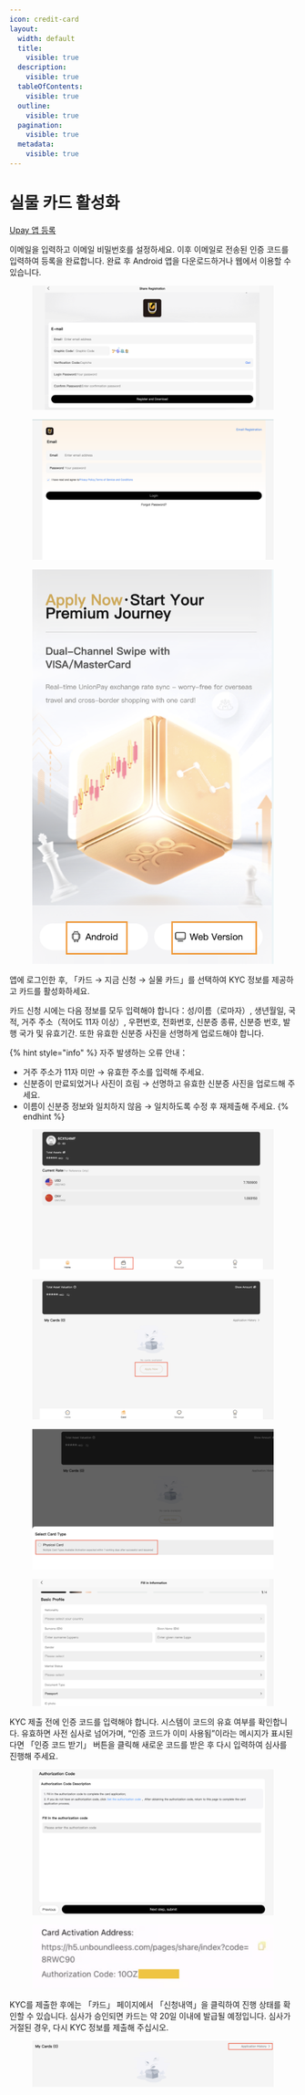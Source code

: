 ```yaml
---
icon: credit-card
layout:
  width: default
  title:
    visible: true
  description:
    visible: true
  tableOfContents:
    visible: true
  outline:
    visible: true
  pagination:
    visible: true
  metadata:
    visible: true
---
```


# 실물 카드 활성화

&#x20;[Upay 앱 등록](https://h5.unboundleess.com/pages/share/index?code=8RWC90)

이메일을 입력하고 이메일 비밀번호를 설정하세요. 이후 이메일로 전송된 인증 코드를 입력하여 등록을 완료합니다. 완료 후 Android 앱을 다운로드하거나 웹에서 이용할 수 있습니다.

<figure><img src="../.gitbook/assets/截屏2025-09-08 20.46.56.png" alt=""><figcaption></figcaption></figure>

<div><figure><img src="../.gitbook/assets/截屏2025-09-08 20.53.10.png" alt=""><figcaption></figcaption></figure> <figure><img src="../.gitbook/assets/截屏2025-09-08 20.51.50.png" alt="" width="563"><figcaption></figcaption></figure></div>

앱에 로그인한 후, 「카드 → 지금 신청 → 실물 카드」를 선택하여 KYC 정보를 제공하고 카드를 활성화하세요.

카드 신청 시에는 다음 정보를 모두 입력해야 합니다：성/이름（로마자）, 생년월일, 국적, 거주 주소（적어도 11자 이상）, 우편번호, 전화번호, 신분증 종류, 신분증 번호, 발행 국가 및 유효기간. 또한 유효한 신분증 사진을 선명하게 업로드해야 합니다.

{% hint style="info" %}
자주 발생하는 오류 안내：

* 거주 주소가 11자 미만 → 유효한 주소를 입력해 주세요.
* 신분증이 만료되었거나 사진이 흐림 → 선명하고 유효한 신분증 사진을 업로드해 주세요.
* 이름이 신분증 정보와 일치하지 않음 → 일치하도록 수정 후 재제출해 주세요.
{% endhint %}

<figure><img src="../.gitbook/assets/截屏2025-09-08 21.05.58.png" alt=""><figcaption></figcaption></figure>

<div><figure><img src="../.gitbook/assets/截屏2025-09-08 21.09.40.png" alt=""><figcaption></figcaption></figure> <figure><img src="../.gitbook/assets/截屏2025-09-08 21.10.20.png" alt=""><figcaption></figcaption></figure> <figure><img src="../.gitbook/assets/截屏2025-09-08 21.11.57.png" alt=""><figcaption></figcaption></figure></div>

KYC 제출 전에 인증 코드를 입력해야 합니다. 시스템이 코드의 유효 여부를 확인합니다. 유효하면 사전 심사로 넘어가며, “인증 코드가 이미 사용됨”이라는 메시지가 표시된다면 「인증 코드 받기」 버튼을 클릭해 새로운 코드를 받은 후 다시 입력하여 심사를 진행해 주세요.

<figure><img src="../.gitbook/assets/截屏2025-09-08 21.34.50.png" alt=""><figcaption></figcaption></figure>

<figure><img src="../.gitbook/assets/截屏2025-09-08 21.44.59.png" alt=""><figcaption></figcaption></figure>

KYC를 제출한 후에는 「카드」 페이지에서 「신청내역」을 클릭하여 진행 상태를 확인할 수 있습니다. 심사가 승인되면 카드는 약 20일 이내에 발급될 예정입니다. 심사가 거절된 경우, 다시 KYC 정보를 제출해 주십시오.

<figure><img src="../.gitbook/assets/截屏2025-09-08 21.48.30.png" alt=""><figcaption></figcaption></figure>







